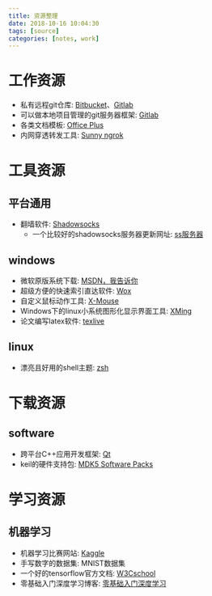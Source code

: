 ```yaml
---
title: 资源整理
date: 2018-10-16 10:04:30
tags: [source]
categories: [notes, work]
---
```


# 工作资源

- 私有远程git仓库: [Bitbucket][6]、[Gitlab][7]
- 可以做本地项目管理的git服务器框架: [Gitlab][7]
- 各类文档模板: [Office Plus][9]
- 内网穿透转发工具: [Sunny ngrok][10]

# 工具资源

## 平台通用

- 翻墙软件: [Shadowsocks][3]
    - 一个比较好的shadowsocks服务器更新网址: [ss服务器][4]

## windows

- 微软原版系统下载: [MSDN，我告诉你][14] 
- 超级方便的快速索引直达软件: [Wox][1]
- 自定义鼠标动作工具: [X-Mouse][11]
- Windows下的linux小系统图形化显示界面工具: [XMing][12]
- 论文编写latex软件: [texlive](http://tug.org/texlive/)

## linux
 
- 漂亮且好用的shell主题: [zsh][13]

# 下载资源

## software

- 跨平台C++应用开发框架: [Qt][5]
- keil的硬件支持包: [MDK5 Software Packs][8]

# 学习资源

## 机器学习

- 机器学习比赛网站: [Kaggle][2]
- 手写数字的数据集: MNIST数据集
- 一个好的tensorflow官方文档: [W3Cschool][15]
- 零基础入门深度学习博客: [零基础入门深度学习][16]

[1]: https://github.com/Wox-launcher/Wox
[2]: https://www.kaggle.com/
[3]: https://github.com/search?q=shadowsocks
[4]: https://github.com/Alvin9999/new-pac/wiki/ss%E5%85%8D%E8%B4%B9%E8%B4%A6%E5%8F%B7
[5]: http://download.qt.io/archive/qt/
[6]: https://bitbucket.org
[7]: https://about.gitlab.com/
[8]: http://www.keil.com/dd2/Pack/
[9]: http://www.officeplus.cn/Template/Home.shtml
[10]: https://www.ngrok.cc/
[11]: https://x-mouse-button-control.en.softonic.com/
[12]: https://sourceforge.net/projects/xming/
[13]: https://githubwyb.github.io/2018/10/25/2018-10-25-zshConfig/
[14]: https://msdn.itellyou.cn/
[15]: https://www.w3cschool.cn/tensorflow_python/
[16]: https://www.zybuluo.com/hanbingtao/note/433855